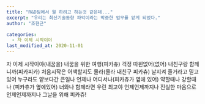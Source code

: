 ```yaml
---
title: "R&D팀에서 뭘 하려고 하는것 같은데..."
excerpt: "우리는 최신기술동향 파악이라는 막중한 업무를 맡게 되었다."
author: "조현근"

categories:
  - 자 이제 시작이야
last_modified_at: 2020-11-01
---
```


자 이제 시작이야(내꿈을) 내꿈을 위한 여행(피카츄)
걱정 따윈없어(없어) 내친구랑 함께니까(피카피카)
처음시작은 어색할지도 몰라(몰라 내친구 피카츄)
날지켜 줄거라고 믿고 있어 누구라도 얕보다간 큰일나
언제나 어디서나(피카츄가 옆에 있어) 약할때나 강할때나
(피카츄가 옆에있어) 너와나 함께라면 우린 최고야
언제언제까지나 진실한 마음으로 
언제언제까지나 그날을 위해
피카츄!
